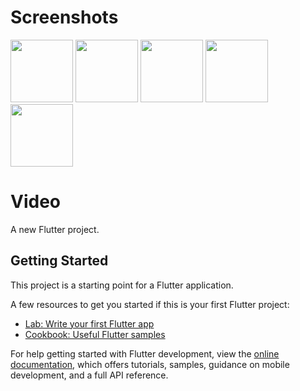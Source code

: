 # Screenshots

<img src="https://github.com/Princeumaretiya/Sky-Scrapper/assets/120542000/be7f818c-0b71-4b93-8752-0c21c8b79046" width="100" >
<img src="https://github.com/Princeumaretiya/Sky-Scrapper/assets/120542000/318a7458-c781-4c55-a776-595f3186320d" width="100" >
<img src="https://github.com/Princeumaretiya/Sky-Scrapper/assets/120542000/925e8b19-9f26-47a0-8233-5ab9b2ded14f" width="100" >
<img src="https://github.com/Princeumaretiya/Sky-Scrapper/assets/120542000/8a9244e2-f6e8-411a-9c56-9df8f8988489" width="100" >
<img src="https://github.com/Princeumaretiya/Sky-Scrapper/assets/120542000/f3c2d0d8-9aee-4a00-85f7-f347353eb4c1" width="100" >

<h1>Video</h1>



A new Flutter project.

## Getting Started

This project is a starting point for a Flutter application.

A few resources to get you started if this is your first Flutter project:

- [Lab: Write your first Flutter app](https://docs.flutter.dev/get-started/codelab)
- [Cookbook: Useful Flutter samples](https://docs.flutter.dev/cookbook)

For help getting started with Flutter development, view the
[online documentation](https://docs.flutter.dev/), which offers tutorials,
samples, guidance on mobile development, and a full API reference.

